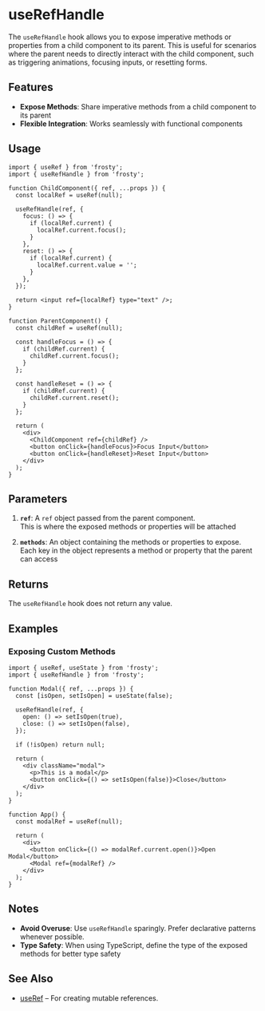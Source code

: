 # useRefHandle

The `useRefHandle` hook allows you to expose imperative methods or properties from a child component to its parent. This is useful for scenarios where the parent needs to directly interact with the child component, such as triggering animations, focusing inputs, or resetting forms.

## Features

- **Expose Methods**: Share imperative methods from a child component to its parent
- **Flexible Integration**: Works seamlessly with functional components

## Usage

```tsx
import { useRef } from 'frosty';
import { useRefHandle } from 'frosty';

function ChildComponent({ ref, ...props }) {
  const localRef = useRef(null);

  useRefHandle(ref, {
    focus: () => {
      if (localRef.current) {
        localRef.current.focus();
      }
    },
    reset: () => {
      if (localRef.current) {
        localRef.current.value = '';
      }
    },
  });

  return <input ref={localRef} type="text" />;
}

function ParentComponent() {
  const childRef = useRef(null);

  const handleFocus = () => {
    if (childRef.current) {
      childRef.current.focus();
    }
  };

  const handleReset = () => {
    if (childRef.current) {
      childRef.current.reset();
    }
  };

  return (
    <div>
      <ChildComponent ref={childRef} />
      <button onClick={handleFocus}>Focus Input</button>
      <button onClick={handleReset}>Reset Input</button>
    </div>
  );
}
```

## Parameters

1. **`ref`**: A `ref` object passed from the parent component.  
   This is where the exposed methods or properties will be attached

2. **`methods`**: An object containing the methods or properties to expose.  
   Each key in the object represents a method or property that the parent can access

## Returns

The `useRefHandle` hook does not return any value.

## Examples

### Exposing Custom Methods

```tsx
import { useRef, useState } from 'frosty';
import { useRefHandle } from 'frosty';

function Modal({ ref, ...props }) {
  const [isOpen, setIsOpen] = useState(false);

  useRefHandle(ref, {
    open: () => setIsOpen(true),
    close: () => setIsOpen(false),
  });

  if (!isOpen) return null;

  return (
    <div className="modal">
      <p>This is a modal</p>
      <button onClick={() => setIsOpen(false)}>Close</button>
    </div>
  );
}

function App() {
  const modalRef = useRef(null);

  return (
    <div>
      <button onClick={() => modalRef.current.open()}>Open Modal</button>
      <Modal ref={modalRef} />
    </div>
  );
}
```

## Notes

- **Avoid Overuse**: Use `useRefHandle` sparingly. Prefer declarative patterns whenever possible.
- **Type Safety**: When using TypeScript, define the type of the exposed methods for better type safety

## See Also

- [useRef](./useRef.md) – For creating mutable references.